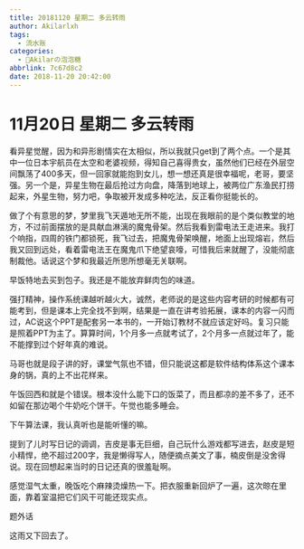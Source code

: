 ```yaml
---
title: 20181120 星期二 多云转雨
author: Akilarlxh
tags:
  - 流水账
categories:
  - 🍬Akilarの泡泡糖
abbrlink: 7c67d8c2
date: 2018-11-20 20:42:00
---
```

# 11月20日 星期二 多云转雨

看异星觉醒，因为和异形剧情实在太相似，所以我就只get到了两个点。一个是其中一位日本宇航员在太空和老婆视频，得知自己喜得贵女，虽然他们已经在外层空间飘荡了400多天，但一回家就能抱到女儿，想一想还真是很幸福呢，老哥，要坚强。另一个是，异星生物在最后抢过方向盘，降落到地球上，被两位广东渔民打捞起来，外星生物，努力吧，争取被开发成多种吃法，反正看你挺能长的。

做了个有意思的梦，梦里我飞天遁地无所不能，出现在我眼前的是个类似教堂的地方，不过前面摆放的是具献血淋漓的魔鬼骨架。然后我看到雷电法王走进来。我打个响指，四周的铁门都锁死，我飞过去，把魔鬼骨架唤醒，地面上出现熔岩，然后我又回到远处，看着雷电法王在魔鬼爪下绝望哀嚎，可惜我后来就醒了，没能彻底制裁他。话说这个梦和我最近所思所想毫无关联啊。

早饭特地去买到包子。我还是不能放弃鲜肉包的味道。

强打精神，操作系统课越听越火大，诚然，老师说的是这些内容考研的时候都有可能考到，但是课本上完全找不到啊，结果是一直在讲考验拓展，课本的内容一闪而过，AC说这个PPT是配套另一本书的，一开始订教材不就应该定好吗。复习只能是照着PPT为主了。算算时间，1个月多一点就考试了，2个月多一点就过年了，能不能撑到过个好年真的难说。

马哥也就是段子讲的好，课堂气氛也不错，但只能说这都是软件结构体系这个课本身的锅，真的上不出花样来。

午饭回西和就是个错误。根本没什么能下口的饭菜了，而且都凉的差不多了，还不如留在那边喝个牛奶吃个饼干。午觉也能多睡会。

下午算法课，我认真听也是能听懂的嘛。

提到了儿时写日记的调调，吉皮是事无巨细，自己玩什么游戏都写进去，赵皮是短小精悍，绝不超过200字，我是懒得写人，随便摘点美文了事，楠皮倒是没舍得说。现在回想起来当时的日记还真的很羞耻啊。

感觉湿气太重，晚饭吃个麻辣烫燥热一下。把衣服重新回炉了一遍，这次晾在里面，靠着室温把它们风干可能还现实点。

题外话

这雨又下回去了。